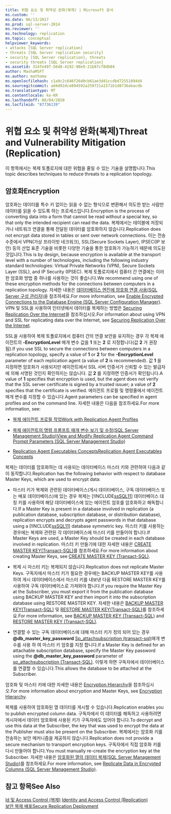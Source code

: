 ```yaml
---
title: 위협 요소 및 취약성 완화(복제) | Microsoft 문서
ms.custom: ''
ms.date: 06/13/2017
ms.prod: sql-server-2014
ms.reviewer: ''
ms.technology: replication
ms.topic: conceptual
helpviewer_keywords:
- attacks [SQL Server replication]
- threats [SQL Server replication security]
- security [SQL Server replication], threats
- security threats [SQL Server replication]
ms.assetid: 314fe497-56d8-4192-98e9-21b87cf8db04
author: MashaMSFT
ms.author: mathoma
ms.openlocfilehash: c1a9c2c646f26d0cb61ae3d41ccdbd72551094d4
ms.sourcegitcommit: ad4d92dce894592a259721a1571b1d8736abacdb
ms.translationtype: MT
ms.contentlocale: ko-KR
ms.lasthandoff: 08/04/2020
ms.locfileid: "87736139"
---
```

# <a name="threat-and-vulnerability-mitigation-replication"></a><span data-ttu-id="dfd36-102">위협 요소 및 취약성 완화(복제)</span><span class="sxs-lookup"><span data-stu-id="dfd36-102">Threat and Vulnerability Mitigation (Replication)</span></span>
  <span data-ttu-id="dfd36-103">이 항목에서는 복제 토폴로지에 대한 위협을 줄일 수 있는 기술을 설명합니다.</span><span class="sxs-lookup"><span data-stu-id="dfd36-103">This topic describes techniques to reduce threats to a replication topology.</span></span>  
  
## <a name="encryption"></a><span data-ttu-id="dfd36-104">암호화</span><span class="sxs-lookup"><span data-stu-id="dfd36-104">Encryption</span></span>  
 <span data-ttu-id="dfd36-105">암호화는 데이터를 특수 키 없이는 읽을 수 없는 형식으로 변환해서 의도한 받는 사람만 데이터를 읽을 수 있도록 하는 프로세스입니다.</span><span class="sxs-lookup"><span data-stu-id="dfd36-105">Encryption is the process of converting data into a form that cannot be read without a special key, so that only the intended recipient can read the data.</span></span> <span data-ttu-id="dfd36-106">복제에서는 테이블에 저장되거나 네트워크 연결을 통해 전달된 데이터를 암호화하지 않습니다.</span><span class="sxs-lookup"><span data-stu-id="dfd36-106">Replication does not encrypt data stored in tables or sent over network connections.</span></span> <span data-ttu-id="dfd36-107">이는 전송 수준에서 VPN(가상 프라이빗 네크워크), SSL(Secure Sockets Layer), IPSEC(IP 보안) 등의 산업 표준 기술을 비롯한 다양한 기술을 통한 암호화가 가능하기 때문에 의도된 것입니다.</span><span class="sxs-lookup"><span data-stu-id="dfd36-107">This is by design, because encryption is available at the transport level with a number of technologies, including the following industry standard technologies: Virtual Private Networks (VPN), Secure Sockets Layer (SSL), and IP Security (IPSEC).</span></span> <span data-ttu-id="dfd36-108">복제 토폴로지에서 컴퓨터 간 연결에는 이러한 암호화 방법 중 하나를 사용하는 것이 좋습니다.</span><span class="sxs-lookup"><span data-stu-id="dfd36-108">We recommend using one of these encryption methods for the connections between computers in a replication topology.</span></span> <span data-ttu-id="dfd36-109">자세한 내용은 [데이터베이스 엔진에 암호화 연결 사용&#40;SQL Server 구성 관리자&#41;](../../../database-engine/configure-windows/enable-encrypted-connections-to-the-database-engine.md)을 참조하세요.</span><span class="sxs-lookup"><span data-stu-id="dfd36-109">For more information, see [Enable Encrypted Connections to the Database Engine &#40;SQL Server Configuration Manager&#41;](../../../database-engine/configure-windows/enable-encrypted-connections-to-the-database-engine.md).</span></span> <span data-ttu-id="dfd36-110">VPN 및 SSL을 사용하여 인터넷에서 데이터를 복제하는 방법은 [Securing Replication Over the Internet](securing-replication-over-the-internet.md)을 참조하십시오.</span><span class="sxs-lookup"><span data-stu-id="dfd36-110">For information about using VPN and SSL for replicating data over the Internet, see [Securing Replication Over the Internet](securing-replication-over-the-internet.md).</span></span>  
  
 <span data-ttu-id="dfd36-111">SSL을 사용하여 복제 토폴로지에서 컴퓨터 간의 연결 보안을 유지하는 경우 각 복제 에이전트의 **-EncryptionLevel** 매개 변수 값을 **1** 또는 **2** 로 지정합니다(값 **2** 가 권장됨).</span><span class="sxs-lookup"><span data-stu-id="dfd36-111">If you use SSL to secure the connections between computers in a replication topology, specify a value of **1** or **2** for the **-EncryptionLevel** parameter of each replication agent (a value of **2** is recommended).</span></span> <span data-ttu-id="dfd36-112">값 **1** 을 지정하면 암호화가 사용되지만 에이전트에서 SSL 서버 인증서가 신뢰할 수 있는 발급자에 의해 서명된 것인지 확인하지는 않습니다. 값 **2** 를 지정하면 인증서가 확인됩니다.</span><span class="sxs-lookup"><span data-stu-id="dfd36-112">A value of **1** specifies that encryption is used, but the agent does not verify that the SSL server certificate is signed by a trusted issuer; a value of **2** specifies that the certificate is verified.</span></span> <span data-ttu-id="dfd36-113">에이전트 프로필 및 명령줄에서 에이전트 매개 변수를 지정할 수 있습니다.</span><span class="sxs-lookup"><span data-stu-id="dfd36-113">Agent parameters can be specified in agent profiles and on the command line.</span></span> <span data-ttu-id="dfd36-114">자세한 내용은 다음을 참조하세요.</span><span class="sxs-lookup"><span data-stu-id="dfd36-114">For more information, see:</span></span>  
  
-   [<span data-ttu-id="dfd36-115">복제 에이전트 프로필 작업</span><span class="sxs-lookup"><span data-stu-id="dfd36-115">Work with Replication Agent Profiles</span></span>](../agents/replication-agent-profiles.md)  
  
-   [<span data-ttu-id="dfd36-116">복제 에이전트의 명령 프롬프트 매개 변수 보기 및 수정&#40;SQL Server Management Studio&#41;</span><span class="sxs-lookup"><span data-stu-id="dfd36-116">View and Modify Replication Agent Command Prompt Parameters &#40;SQL Server Management Studio&#41;</span></span>](../agents/view-and-modify-replication-agent-command-prompt-parameters.md)  
  
-   [<span data-ttu-id="dfd36-117">Replication Agent Executables Concepts</span><span class="sxs-lookup"><span data-stu-id="dfd36-117">Replication Agent Executables Concepts</span></span>](../concepts/replication-agent-executables-concepts.md)  
  
 <span data-ttu-id="dfd36-118">복제는 데이터를 암호화하는 데 사용되는 데이터베이스 마스터 키와 관련하여 다음과 같이 동작합니다.</span><span class="sxs-lookup"><span data-stu-id="dfd36-118">Replication has the following behavior with respect to database Master Keys, which are used to encrypt data:</span></span>  
  
-   <span data-ttu-id="dfd36-119">마스터 키가 복제와 관련된 데이터베이스(게시 데이터베이스, 구독 데이터베이스 또는 배포 데이터베이스)에 있는 경우 복제는 [!INCLUDE[ssSQL11](../../../includes/sssql11-md.md)] 데이터베이스 대칭 키를 사용하여 해당 데이터베이스에 있는 에이전트 암호를 암호화하고 해독합니다.</span><span class="sxs-lookup"><span data-stu-id="dfd36-119">If a Master Key is present in a database involved in replication (a publication database, subscription database, or distribution database), replication encrypts and decrypts agent passwords in that database using a [!INCLUDE[ssSQL11](../../../includes/sssql11-md.md)] database symmetric key.</span></span> <span data-ttu-id="dfd36-120">마스터 키를 사용하는 경우에는 복제와 관련된 각 데이터베이스에 마스터 키를 만들어야 합니다.</span><span class="sxs-lookup"><span data-stu-id="dfd36-120">If Master Keys are used, a Master Key should be created in each database involved in replication.</span></span> <span data-ttu-id="dfd36-121">마스터 키 만들기에 대한 자세한 내용은 [CREATE MASTER KEY&#40;Transact-SQL&#41;](/sql/t-sql/statements/create-master-key-transact-sql)를 참조하세요.</span><span class="sxs-lookup"><span data-stu-id="dfd36-121">For more information about creating Master Keys, see [CREATE MASTER KEY &#40;Transact-SQL&#41;](/sql/t-sql/statements/create-master-key-transact-sql).</span></span>  
  
-   <span data-ttu-id="dfd36-122">복제 시 마스터 키는 복제되지 않습니다.</span><span class="sxs-lookup"><span data-stu-id="dfd36-122">Replication does not replicate Master Keys.</span></span> <span data-ttu-id="dfd36-123">구독자에서 마스터 키가 필요한 경우에는 BACKUP MASTER KEY를 사용하여 게시 데이터베이스에서 마스터 키를 내보낸 다음 RESTORE MASTER KEY를 사용하여 구독 데이터베이스로 가져와야 합니다.</span><span class="sxs-lookup"><span data-stu-id="dfd36-123">If you require the Master Key at the Subscriber, you must export it from the publication database using BACKUP MASTER KEY and then import it into the subscription database using RESTORE MASTER KEY.</span></span> <span data-ttu-id="dfd36-124">자세한 내용은 [BACKUP MASTER KEY&#40;Transact-SQL&#41;](/sql/t-sql/statements/backup-master-key-transact-sql) 및 [RESTORE MASTER KEY&#40;Transact-SQL&#41;](/sql/t-sql/statements/restore-master-key-transact-sql)를 참조하세요.</span><span class="sxs-lookup"><span data-stu-id="dfd36-124">For more information, see [BACKUP MASTER KEY &#40;Transact-SQL&#41;](/sql/t-sql/statements/backup-master-key-transact-sql) and [RESTORE MASTER KEY &#40;Transact-SQL&#41;](/sql/t-sql/statements/restore-master-key-transact-sql).</span></span>  
  
-   <span data-ttu-id="dfd36-125">연결할 수 있는 구독 데이터베이스에 대해 마스터 키가 정의 되어 있는 경우 **@db_master_key_password** [Sp_attachsubscription &#40;transact-sql&#41;](/sql/relational-databases/system-stored-procedures/sp-attachsubscription-transact-sql)매개 변수를 사용 하 여 마스터 키 암호를 지정 합니다.</span><span class="sxs-lookup"><span data-stu-id="dfd36-125">If a Master Key is defined for an attachable subscription database, specify the Master Key password using the **@db_master_key_password** parameter of [sp_attachsubscription &#40;Transact-SQL&#41;](/sql/relational-databases/system-stored-procedures/sp-attachsubscription-transact-sql).</span></span> <span data-ttu-id="dfd36-126">이렇게 하면 구독자에서 데이터베이스를 연결할 수 있습니다.</span><span class="sxs-lookup"><span data-stu-id="dfd36-126">This allows the database to be attached at the Subscriber.</span></span>  
  
 <span data-ttu-id="dfd36-127">암호화 및 마스터 키에 대한 자세한 내용은 [Encryption Hierarchy](../../security/encryption/encryption-hierarchy.md)을 참조하십시오.</span><span class="sxs-lookup"><span data-stu-id="dfd36-127">For more information about encryption and Master Keys, see [Encryption Hierarchy](../../security/encryption/encryption-hierarchy.md).</span></span>  
  
 <span data-ttu-id="dfd36-128">복제를 사용하여 암호화된 열 데이터를 게시할 수 있습니다.</span><span class="sxs-lookup"><span data-stu-id="dfd36-128">Replication enables you to publish encrypted column data.</span></span> <span data-ttu-id="dfd36-129">구독자에서 이 데이터를 해독하고 사용하려면 게시자에서 데이터 암호화에 사용된 키가 구독자에도 있어야 합니다.</span><span class="sxs-lookup"><span data-stu-id="dfd36-129">To decrypt and use this data at the Subscriber, the key that was used to encrypt the data at the Publisher must also be present on the Subscriber.</span></span> <span data-ttu-id="dfd36-130">복제에서는 암호화 키를 전송하는 보안 메커니즘을 제공하지 않습니다.</span><span class="sxs-lookup"><span data-stu-id="dfd36-130">Replication does not provide a secure mechanism to transport encryption keys.</span></span> <span data-ttu-id="dfd36-131">구독자에서 직접 암호화 키를 다시 만들어야 합니다.</span><span class="sxs-lookup"><span data-stu-id="dfd36-131">You must manually re-create the encryption key at the Subscriber.</span></span> <span data-ttu-id="dfd36-132">자세한 내용은 [암호화된 열의 데이터 복제&#40;SQL Server Management Studio&#41;](replicate-data-in-encrypted-columns-sql-server-management-studio.md)를 참조하세요.</span><span class="sxs-lookup"><span data-stu-id="dfd36-132">For more information, see [Replicate Data in Encrypted Columns &#40;SQL Server Management Studio&#41;](replicate-data-in-encrypted-columns-sql-server-management-studio.md).</span></span>  
  
## <a name="see-also"></a><span data-ttu-id="dfd36-133">참고 항목</span><span class="sxs-lookup"><span data-stu-id="dfd36-133">See Also</span></span>  
 <span data-ttu-id="dfd36-134">[Id 및 Access Control &#40;복제&#41;](identity-and-access-control-replication.md) </span><span class="sxs-lookup"><span data-stu-id="dfd36-134">[Identity and Access Control &#40;Replication&#41;](identity-and-access-control-replication.md) </span></span>  
 [<span data-ttu-id="dfd36-135">보안 복제 배포</span><span class="sxs-lookup"><span data-stu-id="dfd36-135">Secure Replication Deployment</span></span>](view-and-modify-replication-security-settings.md)  
  
  
